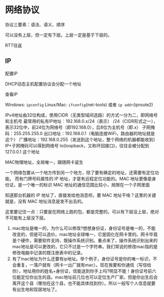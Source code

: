 # 网络协议

协议三要素：语法、语义、顺序

可以没有上层，但一定有下层。上层一定是基于下层的。

RTT往返

## IP

配置IP

DHCP动态主机配置协议会分配一个地址

查看IP

Windows: `ipconfig`
Linux/Mac: `ifconfig`(net-tools) 或者 `ip addr`(iproute2)

IPv4地址由32位构成，使用CIDR（无类型域间选路）的方式一分为二，即网络号和主机号
最常用的私有IP地址：192.168.0.x/24（表示）
/24（CIDR形式之一），表示32位中，前24位为网络号（即192.168.0），后8位为主机号（即.x）
子网掩码：255.255.255.0
出口地址：192.168.0.1（电脑连接WiFi，路由器的地址就是这个）
广播地址：192.168.0.255（发送到这个地址，整个网络的机器都能收到）
IP+子网掩码可以得到网络号
lo(loopback，又称环回接口)，往往会被分配到 127.0.0.1 这个地址

MAC物理地址，全局唯一，跟随网卡诞生

一个网络包要从一个地方传到另一个地方，除了要有确定的地址，还需要有定位功能。 而有门牌号码属性的 IP 地址，才是有远程定位功能的。MAC 地址更像是身份证，是一个唯一的标识
MAC 地址的通信范围比较小，局限在一个子网里面

知道那台机器的 IP 地址了，直接发给他消息呗，要 MAC 地址干啥？这里的关键就是，没有 MAC 地址消息是发不出去的。

这里要记住一点：只要是在网络上跑的包，都是完整的。可以有下层没上层，绝对不可能有上层没下层。

1. mac地址是唯一的，为什么可以修改?想想身份证，身份证号是唯一的，不能改变的，但是可以造价。mac地址全球唯一，它是固化在网卡里的。网卡毕竟是个硬件，需要软件支持，既操作系统识别。重点来了，操作系统识别出来的mac地址是可以更改的，它只不过是一个字符串。我们常说的修改mac指的是修改电脑中记录的既注册表中的记录。
2. 有了mac地址为什么还要有ip地址。举个例子，身份证号是你的唯一标识，不会重复，一落户就有（网卡一出厂就有mac）。现在我要和你通信（写信给你），地址用你的姓名+身份证，信能送到你手上吗?明显不能！身份证号前六位能定位你出生的县。mac地址前几位也可以定位生产厂家。但是你出生后会离开这个县（哪怕在这个县，也不能具体找到你）。所以一般写个人信息就要有出生地和现居地址了。

